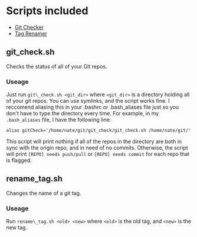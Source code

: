 Scripts included
================

* [Git Checker](#git_check.sh)
* [Tag Renamer](#rename_tag.sh)

git\_check.sh
-------------

Checks the status of all of your Git repos.

### Useage ###

Just run `git\_check.sh <git_dir>` where `<git_dir>` is a directory holding all of your git repos. You can use symlinks, and the script works fine. I reccomend aliasing this in your .bashrc or .bash\_aliases file just so you don't have to type the directory every time. For example, in my `.bash_aliases` file, I have the following line: 

`alias gitCheck='/home/nate/git/git_check/git_check.sh /home/nate/git/'`

This script will print nothing if all of the repos in the directory are both in sync with the origin repo, and in need of no commits. Otherwise, the script will print `[REPO] needs push/pull` or `[REPO] needs commit` for each repo that is flagged.

rename\_tag.sh
--------------

Changes the name of a git tag.

### Useage ###

Run `rename\_tag.sh <old> <new>` where `<old>` is the old tag, and `<new>` is the new tag.
